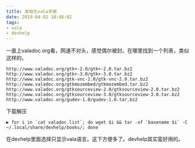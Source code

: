 ```yaml
---
title: 本地化vala手册
date: 2019-04-02 18:46:02
tags:
- vala
- devhelp
---
```

一直上valadoc.org看，网速不对头，感觉偶尔被封。在哪里找到一个列表，类似这样的。
```
http://www.valadoc.org/gtk+-2.0/gtk+-2.0.tar.bz2
http://www.valadoc.org/gtk+-3.0/gtk+-3.0.tar.bz2
http://www.valadoc.org/gtk-vnc-2.0/gtk-vnc-2.0.tar.bz2
http://www.valadoc.org/gtkmozembed/gtkmozembed.tar.bz2
http://www.valadoc.org/gtksourceview-2.0/gtksourceview-2.0.tar.bz2
http://www.valadoc.org/gtksourceview-3.0/gtksourceview-3.0.tar.bz2
http://www.valadoc.org/gudev-1.0/gudev-1.0.tar.bz2
```
下载解压
```
▶ for i in `cat valadoc.list`; do wget $i && tar -xf `basename $i` -C ~/.local/share/devhelp/books/; done
```
在devhelp里面选择只显示vala语言。这下方便多了。devhelp其实蛮好用的。

